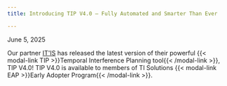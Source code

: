 ```yaml
---
title: Introducing TIP V4.0 – Fully Automated and Smarter Than Ever

---
```

June 5, 2025

Our partner [IT'IS](https://itis.swiss) has released the latest version of their powerful {{< modal-link TIP >}}Temporal Interference Planning tool{{< /modal-link >}}, TIP V4.0!
TIP V4.0 is available to members of TI Solutions {{< modal-link EAP >}}Early Adopter Program{{< /modal-link >}}.
